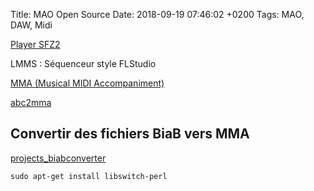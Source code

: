 Title:  MAO Open Source
Date:   2018-09-19 07:46:02 +0200
Tags: MAO, DAW, Midi


[Player SFZ2](http://www.dskmusic.com/dsk-sf2-v2/)

LMMS : Séquenceur style FLStudio

[MMA  (Musical MIDI Accompaniment)](https://www.mellowood.ca/mma/index.html)

[abc2mma](https://welltemperedstudio.wordpress.com/code/abc2mma/)

## Convertir des fichiers BiaB vers MMA

[projects_biabconverter](http://www.brenzi.ch/builder.php?content=projects_biabconverter)

	sudo apt-get install libswitch-perl
